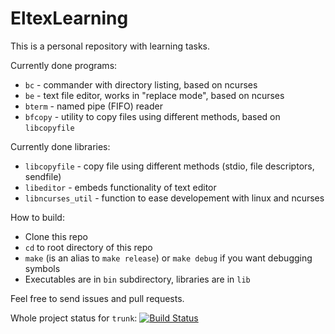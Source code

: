 # EltexLearning
This is a personal repository with learning tasks.

Currently done programs:
- `bc` - commander with directory listing, based on ncurses
- `be` - text file editor, works in "replace mode", based on ncurses
- `bterm` - named pipe (FIFO) reader
- `bfcopy` - utility to copy files using different methods, based on `libcopyfile`

Currently done libraries:
- `libcopyfile` - copy file using different methods (stdio, file descriptors, sendfile)
- `libeditor` - embeds functionality of text editor
- `libncurses_util` - function to ease developement with linux and ncurses

How to build:
- Clone this repo
- `cd` to root directory of this repo
- `make` (is an alias to `make release`) or `make debug` if you want debugging symbols
- Executables are in `bin` subdirectory, libraries are in `lib`

Feel free to send issues and pull requests.

Whole project status for `trunk`: [![Build Status](https://travis-ci.com/Str1ker17/EltexLearning.svg?branch=trunk)](https://travis-ci.com/Str1ker17/EltexLearning)
